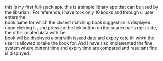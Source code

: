 this is my first full-stack app. this is a simple library app that can be used by the librarian . For reference, i have took only 10 books and through ui user enters the 
<br>
book name for which the closest matching book suggestion is displayed. upon clicking it , and pressign the tick button on the search bar's right side, the other related data with the <br>
book will be displayed along with issued date and expiry date till when the user is allowed to take the book for. And i have also implemented the fine system where current time and expiry time are compared and resultant fine is displayed . 
